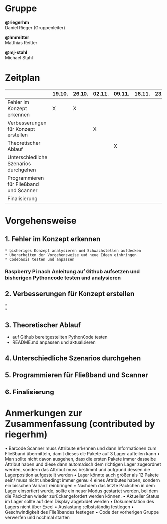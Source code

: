 # Gruppe
**@riegerhm**\
Daniel Rieger (Gruppenleiter)

**@hmreitter**\
Matthias Reitter

**@mj-stahl**\
Michael Stahl

# Zeitplan
| | 19.10. | 26.10. | 02.11.|  09.11. | 16.11. | 23.11. | 30.11. | 07.12.|  14.12. | 21.12.| 11.01. | 18.01. |
| ------ | ------ | ------ | ------ | ------ | ------ | ------ | ------ | ------ | ------ | ------ |------ | ------ |
| Fehler im Konzept erkennen| X|  X|
| Verbesserungen für Konzept erstellen |||X|
| Theoretischer Ablauf ||||X|
| Unterschiedliche Szenarios durchgehen ||
| Programmieren für Fließband und Scanner ||
| Finalisierung ||

# Vorgehensweise
## 1. Fehler im Konzept erkennen
    * bisheriges Konzept analysieren und Schwachstellen aufdecken
    * Überarbeiten der Vorgehensweise und neue Ideen einbringen
    * Codebasis testen und anpassen
   ### Raspberry Pi nach Anleitung auf Github aufsetzen und bisherigen Pythoncode testen und analysieren
## 2. Verbesserungen für Konzept erstellen
    *
    *
## 3. Theoretischer Ablauf
   * auf Github bereitgestellten PythonCode testen
   * README.md anpassen und aktualisieren
## 4. Unterschiedliche Szenarios durchgehen
## 5. Programmieren für Fließband und Scanner
## 6. Finalisierung


# Anmerkungen zur Zusammenfassung (contributed by riegerhm)
•	Barcode Scanner muss Attribute erkennen und dann Informationen zum Fließband übermitteln, damit dieses die Pakete auf 3 Lager aufteilen kann
•	Man sollte nicht davon ausgehen, dass die ersten Pakete immer dasselbe Attribut haben und diese dann automatisch dem richtigen Lager zugeordnet werden, sondern das 
Attribut muss bestimmt und aufgrund dessen die Lagerposition aufgestellt werden
•	Lager könnte auch größer als 12 Pakete sein/ muss nicht unbedingt immer genau 4 eines Attributes haben, sondern ein bisschen Varianz reinbringen
•	Nachdem das letzte Päckchen in dem Lager einsortiert wurde, sollte ein neuer Modus gestartet werden, bei dem die Päckchen wieder zurückangefordert werden können.
•	Aktueller Status im Lager sollte auf dem Display abgebildet werden
•	Dokumentation des Lagers nicht über Excel
•	Auslastung selbstständig festlegen
•	Geschwindigkeit des Fließbandes festlegen
•	Code der vorherigen Gruppe verwerfen und nochmal starten
